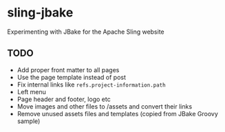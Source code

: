 # sling-jbake
Experimenting with JBake for the Apache Sling website

## TODO
* Add proper front matter to all pages
* Use the page template instead of post
* Fix internal links like `refs.project-information.path`
* Left menu 
* Page header and footer, logo etc
* Move images and other files to /assets and convert their links
* Remove unused assets files and templates (copied from JBake Groovy sample)